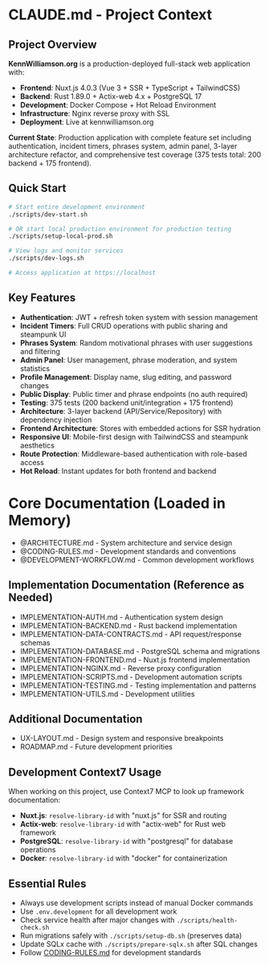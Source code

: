 # CLAUDE.md - Project Context

## Project Overview
**KennWilliamson.org** is a production-deployed full-stack web application with:
- **Frontend**: Nuxt.js 4.0.3 (Vue 3 + SSR + TypeScript + TailwindCSS)
- **Backend**: Rust 1.89.0 + Actix-web 4.x + PostgreSQL 17
- **Development**: Docker Compose + Hot Reload Environment
- **Infrastructure**: Nginx reverse proxy with SSL
- **Deployment**: Live at kennwilliamson.org

**Current State**: Production application with complete feature set including authentication, incident timers, phrases system, admin panel, 3-layer architecture refactor, and comprehensive test coverage (375 tests total: 200 backend + 175 frontend).

## Quick Start
```bash
# Start entire development environment
./scripts/dev-start.sh

# OR start local production environment for production testing
./scripts/setup-local-prod.sh

# View logs and monitor services
./scripts/dev-logs.sh

# Access application at https://localhost
```

## Key Features
- **Authentication**: JWT + refresh token system with session management
- **Incident Timers**: Full CRUD operations with public sharing and steampunk UI
- **Phrases System**: Random motivational phrases with user suggestions and filtering
- **Admin Panel**: User management, phrase moderation, and system statistics
- **Profile Management**: Display name, slug editing, and password changes
- **Public Display**: Public timer and phrase endpoints (no auth required)
- **Testing**: 375 tests (200 backend unit/integration + 175 frontend)
- **Architecture**: 3-layer backend (API/Service/Repository) with dependency injection
- **Frontend Architecture**: Stores with embedded actions for SSR hydration
- **Responsive UI**: Mobile-first design with TailwindCSS and steampunk aesthetics
- **Route Protection**: Middleware-based authentication with role-based access
- **Hot Reload**: Instant updates for both frontend and backend

# Core Documentation (Loaded in Memory)
- @ARCHITECTURE.md - System architecture and service design
- @CODING-RULES.md - Development standards and conventions
- @DEVELOPMENT-WORKFLOW.md - Common development workflows

## Implementation Documentation (Reference as Needed)
- IMPLEMENTATION-AUTH.md - Authentication system design
- IMPLEMENTATION-BACKEND.md - Rust backend implementation
- IMPLEMENTATION-DATA-CONTRACTS.md - API request/response schemas
- IMPLEMENTATION-DATABASE.md - PostgreSQL schema and migrations
- IMPLEMENTATION-FRONTEND.md - Nuxt.js frontend implementation
- IMPLEMENTATION-NGINX.md - Reverse proxy configuration
- IMPLEMENTATION-SCRIPTS.md - Development automation scripts
- IMPLEMENTATION-TESTING.md - Testing implementation and patterns
- IMPLEMENTATION-UTILS.md - Development utilities

## Additional Documentation
- UX-LAYOUT.md - Design system and responsive breakpoints
- ROADMAP.md - Future development priorities

## Development Context7 Usage
When working on this project, use Context7 MCP to look up framework documentation:
- **Nuxt.js**: `resolve-library-id` with "nuxt.js" for SSR and routing
- **Actix-web**: `resolve-library-id` with "actix-web" for Rust web framework
- **PostgreSQL**: `resolve-library-id` with "postgresql" for database operations
- **Docker**: `resolve-library-id` with "docker" for containerization

## Essential Rules
- Always use development scripts instead of manual Docker commands
- Use `.env.development` for all development work
- Check service health after major changes with `./scripts/health-check.sh`
- Run migrations safely with `./scripts/setup-db.sh` (preserves data)
- Update SQLx cache with `./scripts/prepare-sqlx.sh` after SQL changes
- Follow [CODING-RULES.md](CODING-RULES.md) for development standards